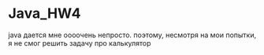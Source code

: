 # Java_HW4
java дается мне оооочень непросто. поэтому, несмотря на мои попытки, я не смог решить задачу про калькулятор
